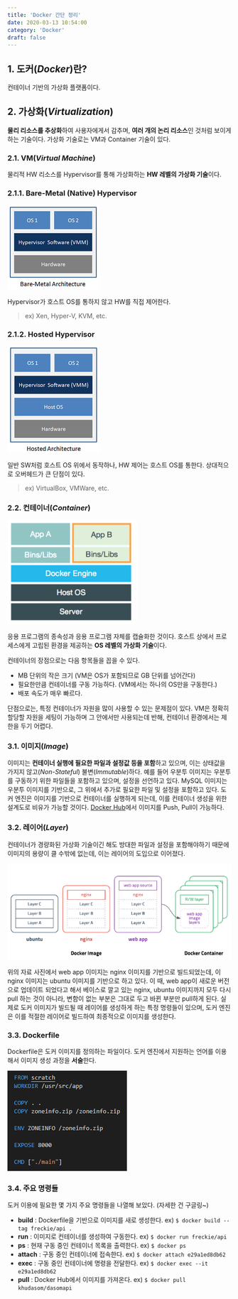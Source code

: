 ```yaml
---
title: 'Docker 간단 정리'
date: 2020-03-13 10:54:00
category: 'Docker'
draft: false
---
```

## 1. 도커(*Docker*)란?
컨테이너 기반의 가상화 플랫폼이다.

## 2. 가상화(*Virtualization*)
**물리 리소스를 추상화**하여 사용자에게서 감추며, **여러 개의 논리 리소스**인 것처럼 보이게 하는 기술이다.
가상화 기술로는 VM과 Container 기술이 있다.

### 2.1. VM(*Virtual Machine*)
물리적 HW 리소스를 Hypervisor를 통해 가상화하는 **HW 레벨의 가상화 기술**이다.

### 2.1.1. Bare-Metal (Native) Hypervisor

![](../images/20200313-1.png)  

Hypervisor가 호스트 OS를 통하지 않고 HW를 직접 제어한다.
> ex) Xen, Hyper-V, KVM, etc.

### 2.1.2. Hosted Hypervisor

![](../images/20200313-2.png)  

일반 SW처럼 호스트 OS 위에서 동작하나, HW 제어는 호스트 OS를 통한다.
상대적으로 오버헤드가 큰 단점이 있다.
> ex) VirtualBox, VMWare, etc.

### 2.2. 컨테이너(*Container*)

![](../images/20200313-3.png)  

응용 프로그램의 종속성과 응용 프로그램 자체를 캡슐화한 것이다.
호스트 상에서 프로세스에게 고립된 환경을 제공하는 **OS 레벨의 가상화 기술**이다.

컨테이너의 장점으로는 다음 항목들을 꼽을 수 있다.
- MB 단위의 작은 크기 (VM은 OS가 포함되므로 GB 단위를 넘어간다)
- 필요한만큼 컨테이너를 구동 가능하다. (VM에서는 하나의 OS만을 구동한다.)
- 배포 속도가 매우 빠르다.

단점으로는, 특정 컨테이너가 자원을 많이 사용할 수 있는 문제점이 있다. VM은 정확히 할당할 자원을 세팅이 가능하며 그 안에서만 사용되는데 반해, 컨테이너 환경에서는 제한을 두기 어렵다.

### 3.1. 이미지(*Image*)

이미지는 **컨테이너 실행에 필요한 파일과 설정값 등을 포함**하고 있으며, 이는 상태값을 가지지 않고(*Non-Stateful*) 불변(*Immutable*)하다.
예를 들어 우분투 이미지는 우분투를 구동하기 위한 파일들을 포함하고 있으며, 설정을 선언하고 있다. MySQL 이미지는 우분투 이미지를 기반으로, 그 위에서 추가로 필요한 파일 및 설정을 포함하고 있다.
도커 엔진은 이미지를 기반으로 컨테이너를 실행하게 되는데, 이를 컨테이너 생성을 위한 설계도로 비유가 가능할 것이다.
[Docker Hub](https://hub.docker.com)에서 이미지를 Push, Pull이 가능하다.

### 3.2. 레이어(*Layer*)

컨테이너가 경량화된 가상화 기술이긴 해도 방대한 파일과 설정을 포함해야하기 때문에 이미지의 용량이 클 수밖에 없는데, 이는 레이어의 도입으로 이어졌다.

![](../images/20200313-4.png)  

위의 자료 사진에서 web app 이미지는 nginx 이미지를 기반으로 빌드되었는데, 이 nginx 이미지는 ubuntu 이미지를 기반으로 하고 있다.
이 때, web app이 새로운 버전으로 업데이트 되었다고 해서 베이스로 깔고 있는 nginx, ubuntu 이미지까지 모두 다시 pull 하는 것이 아니라, 변함이 없는 부분은 그대로 두고 바뀐 부분만 pull하게 된다.
실제로 도커 이미지가 빌드될 때 레이어를 생성하게 하는 특정 명령들이 있으며, 도커 엔진은 이를 적절한 레이어로 빌드하여 최종적으로 이미지를 생성한다.

### 3.3. Dockerfile

Dockerfile은 도커 이미지를 정의하는 파일이다. 도커 엔진에서 지원하는 언어를 이용해서 이미지 생성 과정을 **서술**한다.

![](../images/20200313-5.png)  

### 3.4. 주요 명령들

도커 이용에 필요한 몇 가지 주요 명령들을 나열해 보았다. (자세한 건 구글링~)

- **build** : Dockerfile을 기반으로 이미지를 새로 생성한다. ex) `$ docker build --tag freckie/api .`
- **run** : 이미지로 컨테이너를 생성하여 구동한다. ex) `$ docker run freckie/api`
- **ps** : 현재 구동 중인 컨테이너 목록을 출력한다. ex) `$ docker ps`
- **attach** : 구동 중인 컨테이너에 접속한다. ex) `$ docker attach e29a1ed8db62`
- **exec** : 구동 중인 컨테이너에 명령을 전달한다. ex) `$ docker exec --it e29a1ed8db62`
- **pull** : Docker Hub에서 이미지를 가져온다. ex) `$ docker pull khudasom/dasomapi`
